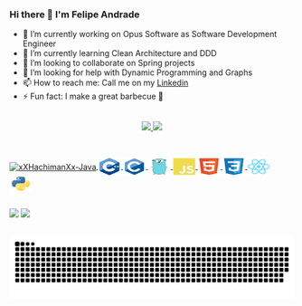 ### Hi there 👋 I'm Felipe Andrade

- 🔭 I’m currently working on Opus Software as Software Development Engineer
- 🌱 I’m currently learning Clean Architecture and DDD
- 👯 I’m looking to collaborate on Spring projects
- 🤔 I’m looking for help with Dynamic Programming and Graphs
- 📫 How to reach me: Call me on my [Linkedin](https://www.linkedin.com/in/felipe-andrade-a34092195/)
- ⚡ Fun fact: I make a great barbecue 🍖

##
 
<div align="center">
  <a href="https://github.com/xXHachimanXx">
  <img height="180em" src="https://github-readme-stats.vercel.app/api?username=xXHachimanXx&show_icons=true&theme=dark&include_all_commits=true&count_private=true"/>
  <img height="180em" src="https://github-readme-stats.vercel.app/api/top-langs/?username=xXHachimanXx&layout=compact&langs_count=7&theme=dark"/>
</div>
  
##
  
<div style="display: inline_block"><br>
  <img align="center" alt="xXHachimanXx-Java" height="30" width="40" src="https://cdn.jsdelivr.net/gh/devicons/devicon/icons/java/java-original-wordmark.svg" />
  <img align="center" alt="xXHachimanXx-Cplusplus" height="30" width="40" src="https://raw.githubusercontent.com/devicons/devicon/master/icons/cplusplus/cplusplus-original.svg">
  <img align="center" alt="xXHachimanXx-C" height="30" width="40" src="https://raw.githubusercontent.com/devicons/devicon/master/icons/c/c-original.svg"> 
  <img align="center" alt="xXHachimanXx-go" height="30" width="40" src="https://raw.githubusercontent.com/devicons/devicon/master/icons/go/go-original.svg"> 
  <img align="center" alt="xXHachimanXx-Js" height="30" width="40" src="https://raw.githubusercontent.com/devicons/devicon/master/icons/javascript/javascript-plain.svg">
  <img align="center" alt="xXHachimanXx-HTML" height="30" width="40" src="https://raw.githubusercontent.com/devicons/devicon/master/icons/html5/html5-original.svg">
  <img align="center" alt="xXHachimanXx-CSS" height="30" width="40" src="https://raw.githubusercontent.com/devicons/devicon/master/icons/css3/css3-original.svg">
  <img align="center" alt="xXHachimanXx-React" height="30" width="40" src="https://raw.githubusercontent.com/devicons/devicon/master/icons/react/react-original.svg">
  <img align="center" alt="xXHachimanXx-Python" height="30" width="40" src="https://raw.githubusercontent.com/devicons/devicon/master/icons/python/python-original.svg">
  
</div>
  
##
  
<div> 
  <a href = "mailto:felipe.martins7178412@gmail.com"><img src="https://img.shields.io/badge/-Gmail-%23333?style=for-the-badge&logo=gmail&logoColor=white" target="_blank"></a>
  <a href="https://www.linkedin.com/in/felipe-andrade-a34092195/" target="_blank"><img src="https://img.shields.io/badge/-LinkedIn-%230077B5?style=for-the-badge&logo=linkedin&logoColor=white" target="_blank"></a> 
  
##
  
<picture>
  <source media="(prefers-color-scheme: dark)" srcset="https://raw.githubusercontent.com/platane/platane/output/github-contribution-grid-snake-dark.svg">
  <source media="(prefers-color-scheme: light)" srcset="https://raw.githubusercontent.com/platane/platane/output/github-contribution-grid-snake.svg">
  <img alt="github contribution grid snake animation" src="https://raw.githubusercontent.com/platane/platane/output/github-contribution-grid-snake.svg">
</picture>
 
</div>
